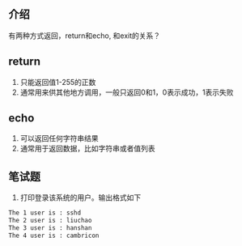 ## 介绍

有两种方式返回，return和echo, 和exit的关系？

## return

1. 只能返回值1-255的正数
2. 通常用来供其他地方调用，一般只返回0和1，0表示成功，1表示失败

## echo

1. 可以返回任何字符串结果
2. 通常用于返回数据，比如字符串或者值列表

## 笔试题

1. 打印登录该系统的用户。输出格式如下

```bash
The 1 user is : sshd
The 2 user is : liuchao
The 3 user is : hanshan
The 4 user is : cambricon
```

